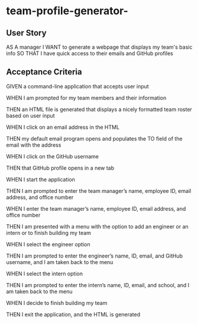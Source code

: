 # team-profile-generator-

## User Story

AS A manager
I WANT to generate a webpage that displays my team's basic info
SO THAT I have quick access to their emails and GitHub profiles

## Acceptance Criteria

GIVEN a command-line application that accepts user input

WHEN I am prompted for my team members and their information

THEN an HTML file is generated that displays a nicely formatted team roster based on user input


WHEN I click on an email address in the HTML

THEN my default email program opens and populates the TO field of the email with the address


WHEN I click on the GitHub username

THEN that GitHub profile opens in a new tab


WHEN I start the application

THEN I am prompted to enter the team manager’s name, employee ID, email address, and office number


WHEN I enter the team manager’s name, employee ID, email address, and office number

THEN I am presented with a menu with the option to add an engineer or an intern or to finish building my team


WHEN I select the engineer option

THEN I am prompted to enter the engineer’s name, ID, email, and GitHub username, and I am taken back to the menu


WHEN I select the intern option

THEN I am prompted to enter the intern’s name, ID, email, and school, and I am taken back to the menu



WHEN I decide to finish building my team

THEN I exit the application, and the HTML is generated